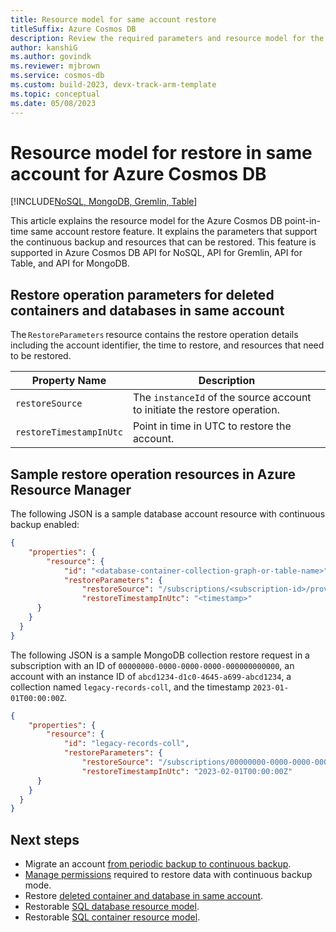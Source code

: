 ```yaml
---
title: Resource model for same account restore 
titleSuffix: Azure Cosmos DB
description: Review the required parameters and resource model for the same account(in-account) point-in-time restore feature of Azure Cosmos DB.
author: kanshiG
ms.author: govindk
ms.reviewer: mjbrown
ms.service: cosmos-db
ms.custom: build-2023, devx-track-arm-template
ms.topic: conceptual
ms.date: 05/08/2023
---
```


# Resource model for restore in same account for Azure Cosmos DB  

[!INCLUDE[NoSQL, MongoDB, Gremlin, Table](includes/appliesto-nosql-mongodb-gremlin-table.md)]

This article explains the resource model for the Azure Cosmos DB point-in-time same account restore feature. It explains the parameters that support the continuous backup and resources that can be restored. This feature is supported in Azure Cosmos DB API for NoSQL, API for Gremlin, API for Table, and API for MongoDB.  

## Restore operation parameters for deleted containers and databases in same account

The `RestoreParameters` resource contains the restore operation details including the account identifier, the time to restore, and resources that need to be restored.

| Property Name | Description  |
| --- | --- |
| `restoreSource` |  The `instanceId` of the source account to initiate the restore operation. |
| `restoreTimestampInUtc` | Point in time in UTC to restore the account. |

## Sample restore operation resources in Azure Resource Manager

The following JSON is a sample database account resource with continuous backup enabled:

```json
{ 
    "properties": { 
        "resource": { 
            "id": "<database-container-collection-graph-or-table-name>", 
            "restoreParameters": { 
                "restoreSource": "/subscriptions/<subscription-id>/providers/Microsoft.DocumentDB/locations/<location>/restorableDatabaseAccounts/<account-instance-id>/", 
                "restoreTimestampInUtc": "<timestamp>"
      }         
    }     
  }
}
```

The following JSON is a sample MongoDB collection restore request in a subscription with an ID of `00000000-0000-0000-0000-000000000000`, an account with an instance ID of `abcd1234-d1c0-4645-a699-abcd1234`, a collection named `legacy-records-coll`, and the timestamp `2023-01-01T00:00:00Z`.

```json
{ 
    "properties": { 
        "resource": { 
            "id": "legacy-records-coll", 
            "restoreParameters": { 
                "restoreSource": "/subscriptions/00000000-0000-0000-0000-000000000000/providers/Microsoft.DocumentDB/locations/westus/restorableDatabaseAccounts/abcd1234-d1c0-4645-a699-abcd1234", 
                "restoreTimestampInUtc": "2023-02-01T00:00:00Z"
      }         
    }     
  }
} 
```


## Next steps

* Migrate an account [from periodic backup to continuous backup](migrate-continuous-backup.md).
* [Manage permissions](continuous-backup-restore-permissions.md) required to restore data with continuous backup mode.
* Restore [deleted container and database in same account](how-to-restore-in-account-continuous-backup.md).
* Restorable [SQL database resource model](continuous-backup-restore-resource-model.md#restorable-sql-database).
* Restorable [SQL container resource model](continuous-backup-restore-resource-model.md#restorable-sql-container).
